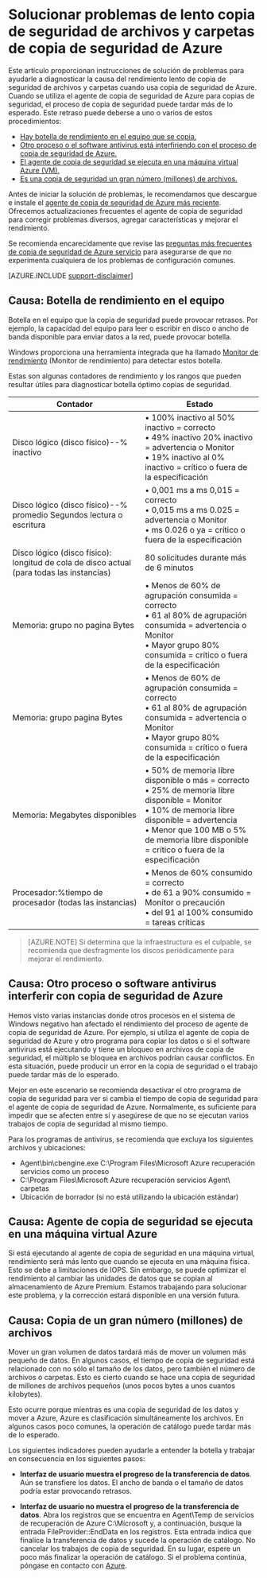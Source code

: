 <properties
   pageTitle="Solucionar problemas de lento copia de seguridad de archivos y carpetas de copia de seguridad de Azure | Microsoft Azure"
   description="Se proporcionan pautas de solución de problemas para ayudarle a diagnosticar la causa de problemas de rendimiento de copia de seguridad de Azure"
   services="backup"
   documentationCenter=""
   authors="genlin"
   manager="jimpark"
   editor=""/>

<tags
    ms.service="backup"
    ms.workload="storage-backup-recovery"
    ms.tgt_pltfrm="na"
    ms.devlang="na"
    ms.topic="article"
    ms.date="10/13/2016"
    ms.author="genli"/>

# <a name="troubleshoot-slow-backup-of-files-and-folders-in-azure-backup"></a>Solucionar problemas de lento copia de seguridad de archivos y carpetas de copia de seguridad de Azure

Este artículo proporcionan instrucciones de solución de problemas para ayudarle a diagnosticar la causa del rendimiento lento de copia de seguridad de archivos y carpetas cuando usa copia de seguridad de Azure. Cuando se utiliza el agente de copia de seguridad de Azure para copias de seguridad, el proceso de copia de seguridad puede tardar más de lo esperado. Este retraso puede deberse a uno o varios de estos procedimientos:

-   [Hay botella de rendimiento en el equipo que se copia.](#cause1)
-   [Otro proceso o el software antivirus está interfiriendo con el proceso de copia de seguridad de Azure.](#cause2)
-   [El agente de copia de seguridad se ejecuta en una máquina virtual Azure (VM).](#cause3)  
-   [Es una copia de seguridad un gran número (millones) de archivos.](#cause4)

Antes de iniciar la solución de problemas, le recomendamos que descargue e instale el [agente de copia de seguridad de Azure más reciente](http://aka.ms/azurebackup_agent). Ofrecemos actualizaciones frecuentes el agente de copia de seguridad para corregir problemas diversos, agregar características y mejorar el rendimiento.

Se recomienda encarecidamente que revise las [preguntas más frecuentes de copia de seguridad de Azure servicio](backup-azure-backup-faq.md) para asegurarse de que no experimenta cualquiera de los problemas de configuración comunes.

[AZURE.INCLUDE [support-disclaimer](../../includes/support-disclaimer.md)]

<a id="cause1"></a>
## <a name="cause-performance-bottlenecks-on-the-computer"></a>Causa: Botella de rendimiento en el equipo

Botella en el equipo que la copia de seguridad puede provocar retrasos. Por ejemplo, la capacidad del equipo para leer o escribir en disco o ancho de banda disponible para enviar datos a la red, puede provocar botella.

Windows proporciona una herramienta integrada que ha llamado [Monitor de rendimiento](https://technet.microsoft.com/magazine/2008.08.pulse.aspx) (Monitor de rendimiento) para detectar estos botella.

Estas son algunas contadores de rendimiento y los rangos que pueden resultar útiles para diagnosticar botella óptimo copias de seguridad.

| Contador  | Estado  |
|---|---|
|Disco lógico (disco físico)--% inactivo   | • 100% inactivo al 50% inactivo = correcto</br>• 49% inactivo 20% inactivo = advertencia o Monitor</br>• 19% inactivo al 0% inactivo = crítico o fuera de la especificación|
|  Disco lógico (disco físico)--% promedio Segundos lectura o escritura |  • 0,001 ms a ms 0,015 = correcto</br>• 0,015 ms a ms 0.025 = advertencia o Monitor</br>• ms 0.026 o ya = crítico o fuera de la especificación|
|  Disco lógico (disco físico): longitud de cola de disco actual (para todas las instancias) | 80 solicitudes durante más de 6 minutos |
| Memoria: grupo no pagina Bytes|• Menos de 60% de agrupación consumida = correcto<br>• 61 al 80% de agrupación consumida = advertencia o Monitor</br>• Mayor grupo 80% consumida = crítico o fuera de la especificación|
| Memoria: grupo pagina Bytes |• Menos de 60% de agrupación consumida = correcto</br>• 61 al 80% de agrupación consumida = advertencia o Monitor</br>• Mayor grupo 80% consumida = crítico o fuera de la especificación|
| Memoria: Megabytes disponibles| • 50% de memoria libre disponible o más = correcto</br>• 25% de memoria libre disponible = Monitor</br>• 10% de memoria libre disponible = advertencia</br>• Menor que 100 MB o 5% de memoria libre disponible = crítico o fuera de la especificación|
|Procesador:\%tiempo de procesador (todas las instancias)|• Menos de 60% consumido = correcto</br>• de 61 a 90% consumido = Monitor o precaución</br>• del 91 al 100% consumido = tareas críticas|


> [AZURE.NOTE] Si determina que la infraestructura es el culpable, se recomienda que desfragmente los discos periódicamente para mejorar el rendimiento.

<a id="cause2"></a>
## <a name="cause-another-process-or-antivirus-software-interfering-with-azure-backup"></a>Causa: Otro proceso o software antivirus interferir con copia de seguridad de Azure

Hemos visto varias instancias donde otros procesos en el sistema de Windows negativo han afectado el rendimiento del proceso de agente de copia de seguridad de Azure. Por ejemplo, si utiliza el agente de copia de seguridad de Azure y otro programa para copiar los datos o si el software antivirus está ejecutando y tiene un bloqueo en archivos de copia de seguridad, el múltiplo se bloquea en archivos podrían causar conflictos. En esta situación, puede producir un error en la copia de seguridad o el trabajo puede tardar más de lo esperado.

Mejor en este escenario se recomienda desactivar el otro programa de copia de seguridad para ver si cambia el tiempo de copia de seguridad para el agente de copia de seguridad de Azure. Normalmente, es suficiente para impedir que se afecten entre sí y asegúrese de que no se ejecutan varios trabajos de copia de seguridad al mismo tiempo.

Para los programas de antivirus, se recomienda que excluya los siguientes archivos y ubicaciones:

- Agent\bin\cbengine.exe C:\Program Files\Microsoft Azure recuperación servicios como un proceso
- C:\Program Files\Microsoft Azure recuperación servicios Agent\ carpetas
- Ubicación de borrador (si no está utilizando la ubicación estándar)

<a id="cause3"></a>
## <a name="cause-backup-agent-running-on-an-azure-virtual-machine"></a>Causa: Agente de copia de seguridad se ejecuta en una máquina virtual Azure

Si está ejecutando al agente de copia de seguridad en una máquina virtual, rendimiento será más lento que cuando se ejecuta en una máquina física. Esto se debe a limitaciones de IOPS.  Sin embargo, se puede optimizar el rendimiento al cambiar las unidades de datos que se copian al almacenamiento de Azure Premium. Estamos trabajando para solucionar este problema, y la corrección estará disponible en una versión futura.

<a id="cause4"></a>
## <a name="cause-backing-up-a-large-number-millions-of-files"></a>Causa: Copia de un gran número (millones) de archivos

Mover un gran volumen de datos tardará más de mover un volumen más pequeño de datos. En algunos casos, el tiempo de copia de seguridad está relacionado con no sólo el tamaño de los datos, pero también el número de archivos o carpetas. Esto es cierto cuando se hace una copia de seguridad de millones de archivos pequeños (unos pocos bytes a unos cuantos kilobytes).

Esto ocurre porque mientras es una copia de seguridad de los datos y mover a Azure, Azure es clasificación simultáneamente los archivos. En algunos casos poco comunes, la operación de catálogo puede tardar más de lo esperado.

Los siguientes indicadores pueden ayudarle a entender la botella y trabajar en consecuencia en los siguientes pasos:

- **Interfaz de usuario muestra el progreso de la transferencia de datos**. Aún se transfiere los datos. El ancho de banda o el tamaño de datos podría estar provocando retrasos.

- **Interfaz de usuario no muestra el progreso de la transferencia de datos**. Abra los registros que se encuentra en Agent\Temp de servicios de recuperación de Azure C:\Microsoft y, a continuación, busque la entrada FileProvider::EndData en los registros. Esta entrada indica que finalice la transferencia de datos y sucede la operación de catálogo. No cancelar los trabajos de copia de seguridad. En su lugar, espere un poco más finalizar la operación de catálogo. Si el problema continúa, póngase en contacto con [Azure](https://portal.azure.com/#create/Microsoft.Support).
